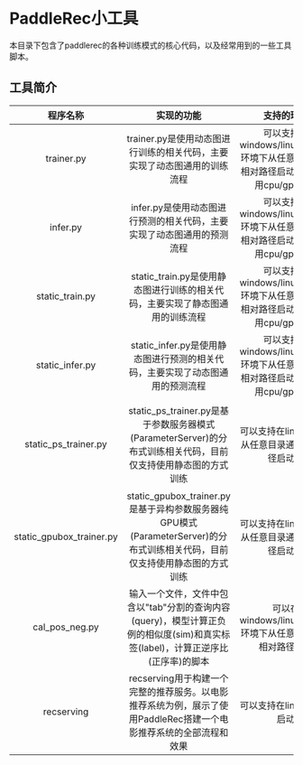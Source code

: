 # PaddleRec小工具

本目录下包含了paddlerec的各种训练模式的核心代码，以及经常用到的一些工具脚本。

## 工具简介

 |           程序名称            |                       实现的功能                    |                 支持的环境                 |            使用命令         |
 | :---------------------------: | :-----------------------------------------------: | :-------------------------------: |:-------------------------------: |
 |  trainer.py  |  trainer.py是使用动态图进行训练的相关代码，主要实现了动态图通用的训练流程  |  可以支持在windows/linux/macos环境下从任意目录通过相对路径启动。支持使用cpu/gpu运行  |  支持在任意目录下运行，以dnn模型为示例，在PaddleRec根目录中运行的命令为：python -u tools/trainer.py -m models/rank/dnn/config.yaml  |
 |  infer.py  |  infer.py是使用动态图进行预测的相关代码，主要实现了动态图通用的预测流程  |  可以支持在windows/linux/macos环境下从任意目录通过相对路径启动。支持使用cpu/gpu运行  |  支持在任意目录下运行，以dnn模型为示例，在PaddleRec根目录中运行的命令为：python -u tools/infer.py -m models/rank/dnn/config.yaml  |
 |  static_train.py  |  static_train.py是使用静态图进行训练的相关代码，主要实现了静态图通用的训练流程  |  可以支持在windows/linux/macos环境下从任意目录通过相对路径启动。支持使用cpu/gpu运行  |  支持在任意目录下运行，以dnn模型为示例，在PaddleRec根目录中运行的命令为：python -u tools/static_trainer.py -m models/rank/dnn/config.yaml  |
 |  static_infer.py  |  static_infer.py是使用静态图进行预测的相关代码，主要实现了动态图通用的预测流程  |  可以支持在windows/linux/macos环境下从任意目录通过相对路径启动。支持使用cpu/gpu运行  |  支持在任意目录下运行，以dnn模型为示例，在PaddleRec根目录中运行的命令为：python -u tools/static_infer.py -m models/rank/dnn/config.yaml  |
 |  static_ps_trainer.py  | static_ps_trainer.py是基于参数服务器模式(ParameterServer)的分布式训练相关代码，目前仅支持使用静态图的方式训练  |  可以支持在linux环境下从任意目录通过相对路径启动。  |  支持在任意目录下运行，以dnn模型为示例，在PaddleRec根目录中运行的命令为：fleetrun --worker_num=1 --server_num=1 tools/static_ps_trainer.py -m models/rank/dnn/config.yaml  |
 |  static_gpubox_trainer.py  | static_gpubox_trainer.py是基于异构参数服务器纯GPU模式(ParameterServer)的分布式训练相关代码，目前仅支持使用静态图的方式训练  |  可以支持在linux环境下从任意目录通过相对路径启动。  |  支持在任意目录下运行，以dnn模型为示例，在PaddleRec根目录中运行的命令为：sh tools/run_gpubox.sh |
 |  cal_pos_neg.py  |  输入一个文件，文件中包含以"tab"分割的查询内容(query)，模型计算正负例的相似度(sim)和真实标签(label)，计算正逆序比(正序率)的脚本  |  可以在windows/linux/macos环境下从任意目录通过相对路径启动  |  支持在任意目录下运行，以dssm模型为示例，在dssm模型目录中运行的命令为：python ../../../tools/cal_pos_neg.py pair.txt  |
 |  recserving  |  recserving用于构建一个完整的推荐服务。以电影推荐系统为例，展示了使用PaddleRec搭建一个电影推荐系统的全部流程和效果  |  可以支持在linux环境下启动  |  具体用法见recserving目录下的readme  |
